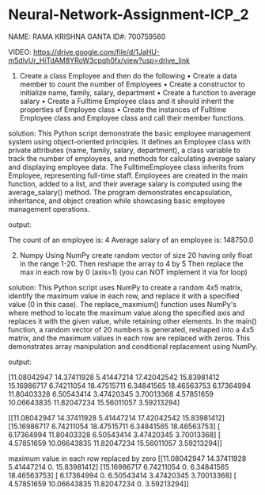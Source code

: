 # Neural-Network-Assignment-ICP_2

NAME: RAMA KRISHNA GANTA ID#: 700759560

VIDEO: https://drive.google.com/file/d/1JaHU-m5dlvUr_HiTdAM8YRoW3cpqh0fx/view?usp=drive_link

1. Create a class Employee and then do the following
• Create a data member to count the number of Employees
• Create a constructor to initialize name, family, salary, department
• Create a function to average salary
• Create a Fulltime Employee class and it should inherit the properties of Employee class
• Create the instances of Fulltime Employee class and Employee class and call their member functions.

solution:
          This Python script demonstrate the basic employee management system using object-oriented principles. It defines an Employee class with private attributes (name, family, salary, department), a class variable to track the number of employees, and methods for calculating average salary and displaying employee data. The FulltimeEmployee class inherits from Employee, representing full-time staff. Employees are created in the main function, added to a list, and their average salary is computed using the average_salary() method. The program demonstrates encapsulation, inheritance, and object creation while showcasing basic employee management operations. 

output:

The count of an employee is: 4
Average salary of an employee is: 148750.0

2. Numpy
Using NumPy create random vector of size 20 having only float in the range 1-20.
Then reshape the array to 4 by 5
Then replace the max in each row by 0 (axis=1)
(you can NOT implement it via for loop)

solution:
          This Python script uses NumPy to create a random 4x5 matrix, identify the maximum value in each row, and replace it with a specified value (0 in this case). The replace_maxmium() function uses NumPy's where method to locate the maximum value along the specified axis and replaces it with the given value, while retaining other elements. In the main() function, a random vector of 20 numbers is generated, reshaped into a 4x5 matrix, and the maximum values in each row are replaced with zeros. This demonstrates array manipulation and conditional replacement using NumPy.

output:

[11.08042947 14.37411928  5.41447214 17.42042542 15.83981412 15.16986717
  6.74211054 18.47515711  6.34841565 18.46563753  6.17364994 11.80403328
  6.50543414  3.47420345  3.70013368  4.57851659 10.06643835 11.82047234
 15.56011057  3.59213294]


[[11.08042947 14.37411928  5.41447214 17.42042542 15.83981412]
 [15.16986717  6.74211054 18.47515711  6.34841565 18.46563753]
 [ 6.17364994 11.80403328  6.50543414  3.47420345  3.70013368]
 [ 4.57851659 10.06643835 11.82047234 15.56011057  3.59213294]]

 maximum value in each row replaced by zero
[[11.08042947 14.37411928  5.41447214  0.         15.83981412]
 [15.16986717  6.74211054  0.          6.34841565 18.46563753]
 [ 6.17364994  0.          6.50543414  3.47420345  3.70013368]
 [ 4.57851659 10.06643835 11.82047234  0.          3.59213294]]

